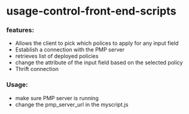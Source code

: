 # usage-control-front-end-scripts



### features:

 * Allows the client to pick which polices to apply for any input field
 * Establish a connection with the PMP server
 * retrieves list of deployed policies
 * change the attribute of the input field based on the selected policy
 * Thrift connection
 



### Usage:


 * make sure PMP server is running
 * change the pmp_server_url in the myscript.js

